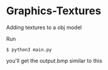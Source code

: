 # Graphics-Textures
Adding textures to a obj model

Run 

```shell
$ python3 main.py
```

you'll get the output.bmp similar to this